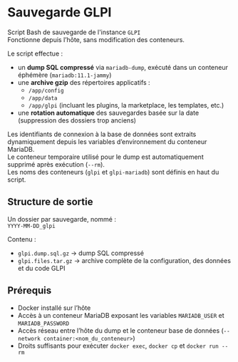 # Sauvegarde GLPI

Script Bash de sauvegarde de l'instance `GLPI`  
Fonctionne depuis l’hôte, sans modification des conteneurs.

Le script effectue :
- un **dump SQL compressé** via `mariadb-dump`, exécuté dans un conteneur éphémère (`mariadb:11.1-jammy`)
- une **archive gzip** des répertoires applicatifs :
  - `/app/config`
  - `/app/data`
  - `/app/glpi` (incluant les plugins, la marketplace, les templates, etc.)
- une **rotation automatique** des sauvegardes basée sur la date (suppression des dossiers trop anciens)

Les identifiants de connexion à la base de données sont extraits dynamiquement depuis les variables d’environnement du conteneur MariaDB.  
Le conteneur temporaire utilisé pour le dump est automatiquement supprimé après exécution (`--rm`).  
Les noms des conteneurs (`glpi` et `glpi-mariadb`) sont définis en haut du script.

## Structure de sortie

Un dossier par sauvegarde, nommé :  
`YYYY-MM-DD_glpi`

Contenu :
- `glpi.dump.sql.gz` → dump SQL compressé
- `glpi.files.tar.gz` → archive complète de la configuration, des données et du code GLPI

## Prérequis

- Docker installé sur l’hôte  
- Accès à un conteneur MariaDB exposant les variables `MARIADB_USER` et `MARIADB_PASSWORD`  
- Accès réseau entre l’hôte du dump et le conteneur base de données (`--network container:<nom_du_conteneur>`)  
- Droits suffisants pour exécuter `docker exec`, `docker cp` et `docker run --rm`
